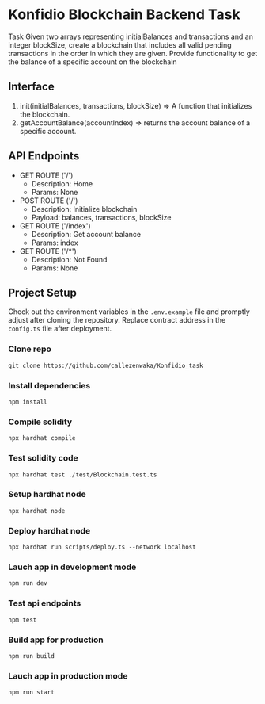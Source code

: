 # Konfidio Blockchain Backend Task

Task
Given two arrays representing initialBalances and transactions and an integer blockSize, create a blockchain that includes all valid pending transactions in the order
in which they are given. Provide functionality to get the balance of a specific account on the blockchain

## Interface
1. init(initialBalances, transactions, blockSize) => A function that initializes the blockchain.
2. getAccountBalance(accountIndex) => returns the account balance of a specific account.

## API Endpoints
- GET ROUTE ('/')
  - Description: Home
  - Params: None
- POST ROUTE ('/')
  - Description: Initialize blockchain
  - Payload: balances, transactions, blockSize
- GET ROUTE ('/index')
  - Description: Get account balance
  - Params: index
- GET ROUTE ('/*')
  - Description: Not Found
  - Params: None

## Project Setup
Check out the environment variables in the `.env.example` file and promptly adjust after cloning the repository.
Replace contract address in the `config.ts` file after deployment.

### Clone repo
```
git clone https://github.com/callezenwaka/Konfidio_task
```

### Install dependencies
```
npm install
```

### Compile solidity
```
npx hardhat compile
```

### Test solidity code
```
npx hardhat test ./test/Blockchain.test.ts
```

### Setup hardhat node
```
npx hardhat node
```

### Deploy hardhat node
```
npx hardhat run scripts/deploy.ts --network localhost
```

### Lauch app in development mode
```
npm run dev
```

### Test api endpoints
```
npm test
```

### Build app for production
```
npm run build
```

### Lauch app in production mode
```
npm run start
```